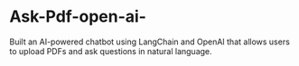 # Ask-Pdf-open-ai-
Built an AI-powered chatbot using LangChain and OpenAI that allows users to upload PDFs and ask questions in natural language.
